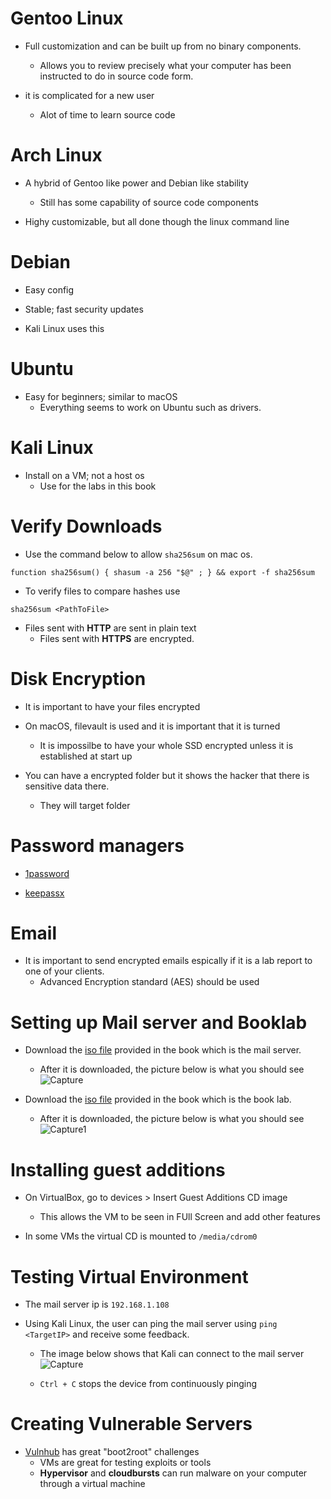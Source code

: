 # Gentoo Linux 
- Full customization and can be built up from no binary components. 
  - Allows you to review precisely what your computer has been instructed to do in source code form.

- it is complicated for a new user
  - Alot of time to learn source code 

# Arch Linux
- A hybrid of Gentoo like power and Debian like stability
  - Still has some capability of source code components 

- Highy customizable, but all done though the linux command line

# Debian 
- Easy config

- Stable; fast security updates

- Kali Linux uses this 

# Ubuntu
- Easy for beginners; similar to macOS
  - Everything seems to work on Ubuntu such as drivers.

# Kali Linux 
- Install on a VM; not a host os 
  -  Use for the labs in this book 

# Verify Downloads
- Use the command below to allow ```sha256sum``` on mac os. 
```
function sha256sum() { shasum -a 256 "$@" ; } && export -f sha256sum
```
- To verify files to compare hashes use 
```
sha256sum <PathToFile>
```
- Files sent with **HTTP** are sent in plain text 
  - Files sent with **HTTPS** are encrypted.

# Disk Encryption 
- It is important to have your files encrypted

- On macOS, filevault is used and it is important that it is turned 
  - It is impossilbe to have your whole SSD encrypted unless it is established at start up

- You can have a encrypted folder but it shows the hacker that there is sensitive data there. 
  - They will target folder

# Password managers 
- [1password](https://1password.com/)

- [keepassx](https://www.keepassx.org/)

# Email 
- It is important to send encrypted emails espically if it is a lab report to one of your clients. 
  - Advanced Encryption standard (AES) should be used

# Setting up Mail server and Booklab

- Download the [iso file](www.hackerhousebook.com/hh-mailserver-v1-i386.hybrid.iso) provided in the book which is the mail server. 
  - After it is downloaded, the picture below is what you should see
![Capture](https://user-images.githubusercontent.com/81980702/116940216-3f492580-ac33-11eb-941c-b9af647f4cbc.JPG)

- Download the [iso file](www.hackerhousebook.com/hh-booklab-v1-i386.hybrid.iso) provided in the book which is the book lab. 
  - After it is downloaded, the picture below is what you should see
![Capture1](https://user-images.githubusercontent.com/81980702/116941409-3c4f3480-ac35-11eb-9b41-8a00dbecea35.JPG)

# Installing guest additions
- On VirtualBox, go to devices > Insert Guest Additions CD image 
  - This allows the VM to be seen in FUll Screen and add other features

- In some VMs the virtual CD is mounted to ``/media/cdrom0``

# Testing Virtual Environment 
- The mail server ip is ``192.168.1.108`` 

- Using Kali Linux, the user can ping the mail server using ``ping <TargetIP>`` and receive some feedback. 
  - The image below shows that Kali can connect to the mail server
![Capture](https://user-images.githubusercontent.com/81980702/116943227-c351dc00-ac38-11eb-8cd2-bc6d78a9725f.JPG)

  - ``Ctrl + C`` stops the device from continuously pinging 

# Creating Vulnerable Servers
- [Vulnhub](www.vulnhub.com) has great "boot2root" challenges 
  - VMs are great for testing exploits or tools
  - **Hypervisor** and **cloudbursts** can run malware on your computer through a virtual machine 


















